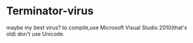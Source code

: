 # Terminator-virus
maybe my best virus?
to compile,use Microsoft Visual Studio 2010(that's old)
don't use Unicode. 
